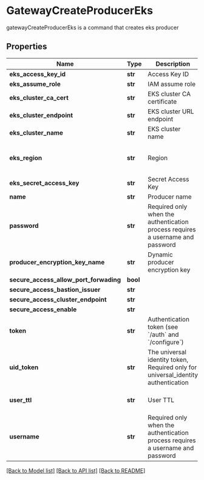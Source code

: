 # GatewayCreateProducerEks

gatewayCreateProducerEks is a command that creates eks producer
## Properties
Name | Type | Description | Notes
------------ | ------------- | ------------- | -------------
**eks_access_key_id** | **str** | Access Key ID | 
**eks_assume_role** | **str** | IAM assume role | [optional] 
**eks_cluster_ca_cert** | **str** | EKS cluster CA certificate | 
**eks_cluster_endpoint** | **str** | EKS cluster URL endpoint | 
**eks_cluster_name** | **str** | EKS cluster name | 
**eks_region** | **str** | Region | [optional] [default to 'us-east-2']
**eks_secret_access_key** | **str** | Secret Access Key | 
**name** | **str** | Producer name | 
**password** | **str** | Required only when the authentication process requires a username and password | [optional] 
**producer_encryption_key_name** | **str** | Dynamic producer encryption key | [optional] 
**secure_access_allow_port_forwading** | **bool** |  | [optional] 
**secure_access_bastion_issuer** | **str** |  | [optional] 
**secure_access_cluster_endpoint** | **str** |  | [optional] 
**secure_access_enable** | **str** |  | [optional] 
**token** | **str** | Authentication token (see &#x60;/auth&#x60; and &#x60;/configure&#x60;) | [optional] 
**uid_token** | **str** | The universal identity token, Required only for universal_identity authentication | [optional] 
**user_ttl** | **str** | User TTL | [optional] [default to '60m']
**username** | **str** | Required only when the authentication process requires a username and password | [optional] 

[[Back to Model list]](../README.md#documentation-for-models) [[Back to API list]](../README.md#documentation-for-api-endpoints) [[Back to README]](../README.md)


